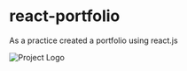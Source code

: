 # react-portfolio

As a practice created a portfolio using react.js

![Project Logo](https://github.com/luckydubey10/react-portfolio/screenshotapp.png)
